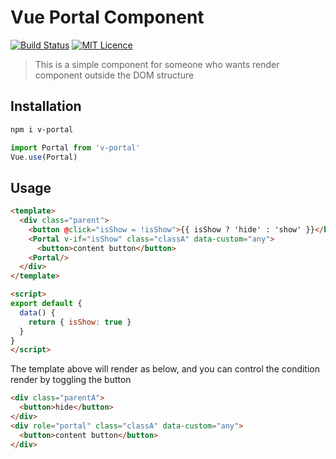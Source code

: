 # Vue Portal Component

[![Build Status](https://travis-ci.org/nick-ChenZe/vue-portal.svg?branch=master)](https://travis-ci.org/nick-ChenZe/vue-portal)
[![MIT Licence](https://badges.frapsoft.com/os/mit/mit.png?v=103)](https://opensource.org/licenses/mit-license.php)


> This is a simple component for someone who wants render component outside the DOM structure

## Installation

```bash
npm i v-portal
```

```js
import Portal from 'v-portal'
Vue.use(Portal)
```

## Usage

```html
<template>
  <div class="parent">
    <button @click="isShow = !isShow">{{ isShow ? 'hide' : 'show' }}</button>
    <Portal v-if="isShow" class="classA" data-custom="any">
      <button>content button</button>
    <Portal/>
  </div>
</template>

<script>
export default {
  data() {
    return { isShow: true }
  }
}
</script>
```

The template above will render as below, and you can control the condition render by toggling the button

```html
<div class="parentA">
  <button>hide</button>
</div>
<div role="portal" class="classA" data-custom="any">
  <button>content button</button>
</div>
```